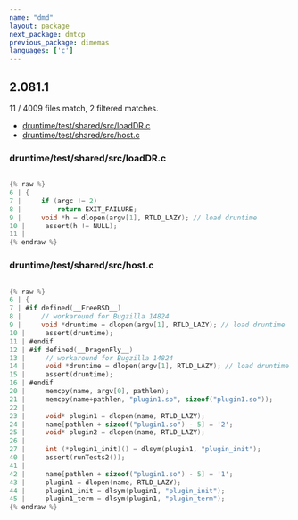 ```yaml
---
name: "dmd"
layout: package
next_package: dmtcp
previous_package: dimemas
languages: ['c']
---
```

## 2.081.1
11 / 4009 files match, 2 filtered matches.

 - [druntime/test/shared/src/loadDR.c](#druntimetestsharedsrcloaddrc)
 - [druntime/test/shared/src/host.c](#druntimetestsharedsrchostc)

### druntime/test/shared/src/loadDR.c

```c

{% raw %}
6 | {
7 |     if (argc != 2)
8 |         return EXIT_FAILURE;
9 |     void *h = dlopen(argv[1], RTLD_LAZY); // load druntime
10 |     assert(h != NULL);
11 | 
{% endraw %}

```
### druntime/test/shared/src/host.c

```c

{% raw %}
6 | {
7 | #if defined(__FreeBSD__)
8 |     // workaround for Bugzilla 14824
9 |     void *druntime = dlopen(argv[1], RTLD_LAZY); // load druntime
10 |     assert(druntime);
11 | #endif
12 | #if defined(__DragonFly__)
13 |     // workaround for Bugzilla 14824
14 |     void *druntime = dlopen(argv[1], RTLD_LAZY); // load druntime
15 |     assert(druntime);
16 | #endif
20 |     memcpy(name, argv[0], pathlen);
21 |     memcpy(name+pathlen, "plugin1.so", sizeof("plugin1.so"));
22 | 
23 |     void* plugin1 = dlopen(name, RTLD_LAZY);
24 |     name[pathlen + sizeof("plugin1.so") - 5] = '2';
25 |     void* plugin2 = dlopen(name, RTLD_LAZY);
26 | 
27 |     int (*plugin1_init)() = dlsym(plugin1, "plugin_init");
40 |     assert(runTests2());
41 | 
42 |     name[pathlen + sizeof("plugin1.so") - 5] = '1';
43 |     plugin1 = dlopen(name, RTLD_LAZY);
44 |     plugin1_init = dlsym(plugin1, "plugin_init");
45 |     plugin1_term = dlsym(plugin1, "plugin_term");
{% endraw %}

```